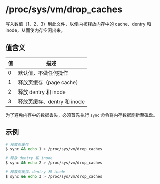 # /proc/sys/vm/drop_caches

写入数值（1、2、3）到此文件，以使内核释放内存中的 cache、dentry 和 inode，从而使内存空闲出来。

## 值含义

| 值  | 描述                        |
| --- | --------------------------- |
| 0   | 默认值，不做任何操作        |
| 1   | 释放页缓存（page cache）    |
| 2   | 释放 dentry 和 inode        |
| 3   | 释放页缓存、dentry 和 inode |

为了避免内存中的数据丢失，必须首先执行 `sync` 命令将内存数据刷新至磁盘。

## 示例

```sh
# 释放页缓存
$ sync && echo 1 > /proc/sys/vm/drop_caches

# 释放 dentry 和 inode
$ sync && echo 2 > /proc/sys/vm/drop_caches

# 释放页缓存、dentry 和 inode
$ sync && echo 3 > /proc/sys/vm/drop_caches
```
